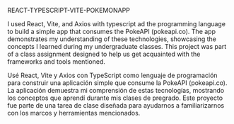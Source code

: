 REACT-TYPESCRIPT-VITE-POKEMONAPP

I used React, Vite, and Axios with typescript ad the programming language to build a simple app that consumes the PokeAPI (pokeapi.co). The app demonstrates my understanding of these technologies, showcasing the concepts I learned during my undergraduate classes. This project was part of a class assignment designed to help us get acquainted with the frameworks and tools mentioned.

Usé React, Vite y Axios con TypeScript como lenguaje de programación para construir una aplicación simple que consume la PokeAPI (pokeapi.co). La aplicación demuestra mi comprensión de estas tecnologías, mostrando los conceptos que aprendí durante mis clases de pregrado. Este proyecto fue parte de una tarea de clase diseñada para ayudarnos a familiarizarnos con los marcos y herramientas mencionados.
